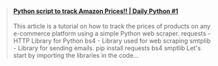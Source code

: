 <html>
<body>
	<blockquote class="embedly-card" data-card-controls="0">
		<h4><a href="https://medium.com/analytics-vidhya/python-script-to-track-amazon-prices-4b2610da5f49">Python script to track Amazon Prices!! | Daily Python #1</a></h4>
		<p>This article is a tutorial on how to track the prices of products on any e-commerce platform using a simple Python web scraper. requests - HTTP Library for Python bs4 - Library used for web scraping smtplib - Library for sending
			emails. pip install requests bs4 smptlib Let's start by importing the libraries in the code...</p>
	</blockquote>
	<script async src="//cdn.embedly.com/widgets/platform.js" charset="UTF-8"></script>
</body>
<body>
